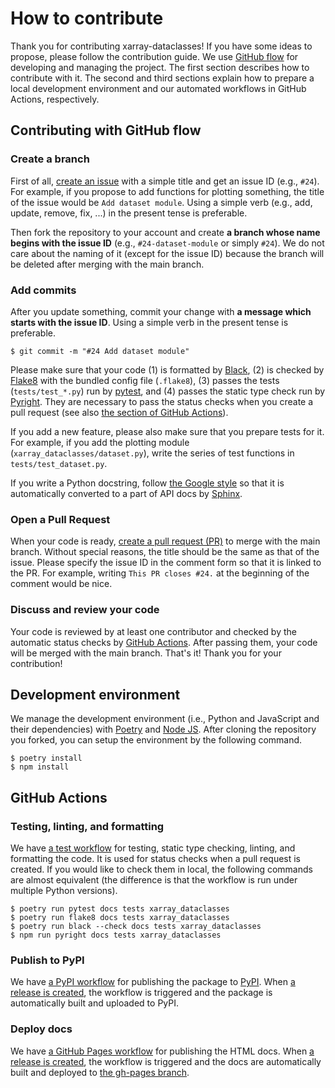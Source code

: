 # How to contribute

Thank you for contributing xarray-dataclasses!
If you have some ideas to propose, please follow the contribution guide.
We use [GitHub flow][github-flow] for developing and managing the project.
The first section describes how to contribute with it.
The second and third sections explain how to prepare a local development environment and our automated workflows in GitHub Actions, respectively.


## Contributing with GitHub flow

### Create a branch

First of all, [create an issue][issues] with a simple title and get an issue ID (e.g., `#24`).
For example, if you propose to add functions for plotting something, the title of the issue would be `Add dataset module`.
Using a simple verb (e.g., add, update, remove, fix, ...) in the present tense is preferable.

Then fork the repository to your account and create **a branch whose name begins with the issue ID** (e.g., `#24-dataset-module` or simply `#24`).
We do not care about the naming of it (except for the issue ID) because the branch will be deleted after merging with the main branch.

### Add commits

After you update something, commit your change with **a message which starts with the issue ID**.
Using a simple verb in the present tense is preferable.

```shell
$ git commit -m "#24 Add dataset module"
```

Please make sure that your code (1) is formatted by [Black][black], (2) is checked by [Flake8][flake8] with the bundled config file (`.flake8`), (3) passes the tests (`tests/test_*.py`) run by [pytest][pytest], and (4) passes the static type check run by [Pyright][pyright].
They are necessary to pass the status checks when you create a pull request (see also [the section of GitHub Actions](#github-actions)).

If you add a new feature, please also make sure that you prepare tests for it.
For example, if you add the plotting module (`xarray_dataclasses/dataset.py`), write the series of test functions in `tests/test_dataset.py`.

If you write a Python docstring, follow [the Google style][napoleon-google] so that it is automatically converted to a part of API docs by [Sphinx][sphinx].

### Open a Pull Request

When your code is ready, [create a pull request (PR)][pull-requests] to merge with the main branch.
Without special reasons, the title should be the same as that of the issue.
Please specify the issue ID in the comment form so that it is linked to the PR.
For example, writing `This PR closes #24.` at the beginning of the comment would be nice.

### Discuss and review your code

Your code is reviewed by at least one contributor and checked by the automatic status checks by [GitHub Actions][github-actions].
After passing them, your code will be merged with the main branch.
That's it!
Thank you for your contribution!

## Development environment

We manage the development environment (i.e., Python and JavaScript and their dependencies) with [Poetry][poetry] and [Node JS][nodejs].
After cloning the repository you forked, you can setup the environment by the following command.

```shell
$ poetry install
$ npm install
```

## GitHub Actions

### Testing, linting, and formatting

We have [a test workflow][test-workflow] for testing, static type checking, linting, and formatting the code.
It is used for status checks when a pull request is created.
If you would like to check them in local, the following commands are almost equivalent (the difference is that the workflow is run under multiple Python versions).

```shell
$ poetry run pytest docs tests xarray_dataclasses
$ poetry run flake8 docs tests xarray_dataclasses
$ poetry run black --check docs tests xarray_dataclasses
$ npm run pyright docs tests xarray_dataclasses
```

### Publish to PyPI

We have [a PyPI workflow][pypi-workflow] for publishing the package to [PyPI][pypi].
When [a release is created][release], the workflow is triggered and the package is automatically built and uploaded to PyPI.

### Deploy docs

We have [a GitHub Pages workflow][gh-pages-workflow] for publishing the HTML docs.
When [a release is created][release], the workflow is triggered and the docs are automatically built and deployed to [the gh-pages branch][gh-pages-branch].


[black]: https://black.readthedocs.io/en/stable/
[direnv]: https://direnv.net/
[flake8]: https://flake8.pycqa.org/en/latest/
[gh-pages-workflow]: https://github.com/astropenguin/xarray-dataclasses/blob/main/.github/workflows/gh-pages.yml
[gh-pages-branch]: https://github.com/astropenguin/xarray-dataclasses/tree/gh-pages
[github-actions]: https://github.com/astropenguin/xarray-dataclasses/actions
[github-flow]: https://guides.github.com/introduction/flow/
[issues]: https://github.com/astropenguin/xarray-dataclasses/issues?q=is%3Aissue
[napoleon-google]: https://www.sphinx-doc.org/en/master/usage/extensions/example_google.html#example-google
[nodejs]: https://nodejs.org/
[poetry]: https://python-poetry.org/
[pull-requests]: https://github.com/astropenguin/xarray-dataclasses/pulls?q=is%3Apr
[pypi]: https://pypi.org/project/xarray-dataclasses/
[pypi-workflow]: https://github.com/astropenguin/xarray-dataclasses/blob/main/.github/workflows/pypi.yml
[pyright]: https://github.com/microsoft/pyright
[pytest]: https://docs.pytest.org/en/stable/
[release]: https://github.com/astropenguin/xarray-dataclasses/releases
[sphinx]: https://www.sphinx-doc.org/en/master/
[test-workflow]: https://github.com/astropenguin/xarray-dataclasses/blob/main/.github/workflows/tests.yml
[vs-code]: https://code.visualstudio.com/
